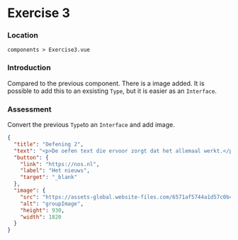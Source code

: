 # Exercise 3

### Location

`components > Exercise3.vue`

### Introduction

Compared to the previous component. There is a image added. It is possible to add this to an exsisting `Type`, but it is easier as an `Interface`.

### Assessment

Convert the previous `Type`to an `Interface` and add image.

```json
{
  "title": "Oefening 2",
  "text": "<p>De oefen text die ervoor zorgt dat het allemaal werkt.</p>",
  "button": {
    "link": "https://nos.nl",
    "label": "Het nieuws",
    "target": "_blank"
  },
  "image": {
    "src": "https://assets-global.website-files.com/6571af5744a1d57c0b4b5364/65f2bc79ae2d27695aa87e64_Onetribe.png",
    "alt": "groupImage",
    "height": 930,
    "width": 1820
  }
}
```
